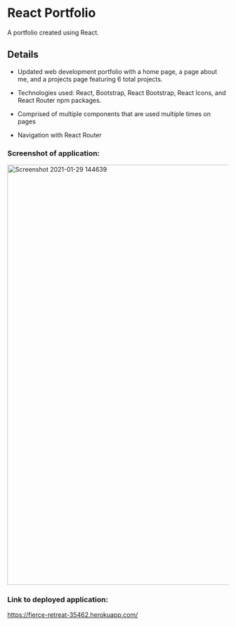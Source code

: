 # React Portfolio

A portfolio created using React.

## Details

* Updated web development portfolio with a home page, a page about me, and a projects page featuring 6 total projects. 

* Technologies used: React, Bootstrap, React Bootstrap, React Icons, and React Router npm packages.

* Comprised of multiple components that are used multiple times on pages 

* Navigation with React Router

### Screenshot of application: 
<img width="955" alt="Screenshot 2021-01-29 144639" src="https://user-images.githubusercontent.com/67657449/106320427-e2f3f580-6240-11eb-8711-4d016c1417ad.png">

### Link to deployed application: 
https://fierce-retreat-35462.herokuapp.com/

